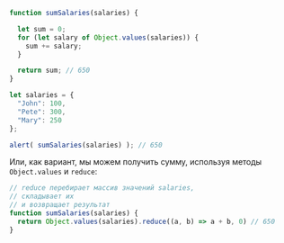 ```js run demo
function sumSalaries(salaries) {

  let sum = 0;
  for (let salary of Object.values(salaries)) {
    sum += salary;
  }

  return sum; // 650
}

let salaries = {
  "John": 100,
  "Pete": 300,
  "Mary": 250
};

alert( sumSalaries(salaries) ); // 650
```
Или, как вариант, мы можем получить сумму, используя методы `Object.values` и `reduce`:

```js
// reduce перебирает массив значений salaries,
// складывает их
// и возвращает результат
function sumSalaries(salaries) {
  return Object.values(salaries).reduce((a, b) => a + b, 0) // 650
}
```
